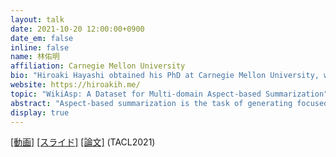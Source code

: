 ```yaml
---
layout: talk
date: 2021-10-20 12:00:00+0900
date_em: false
inline: false
name: 林佑明
affiliation: Carnegie Mellon University
bio: "Hiroaki Hayashi obtained his PhD at Carnegie Mellon University, where he was advised by Graham Neubig. His research includes natural language generation, particularly on text summarization and related tasks."
website: https://hiroakih.me/
topic: "WikiAsp: A Dataset for Multi-domain Aspect-based Summarization"
abstract: "Aspect-based summarization is the task of generating focused summaries based on specific points of interest. Such summaries aid efficient analysis of text, such as quickly understanding reviews or opinions from different angles. However, due to large differences in the type of aspects for different domains (e.g., sentiment, product features), the development of previous models has tended to be domain-specific. In this paper, we propose WikiAsp, a large-scale dataset for multi-domain aspect-based summarization that attempts to spur research in the direction of open-domain aspect-based summarization. Specifically, we build the dataset using Wikipedia articles from 20 different domains, using the section titles and boundaries of each article as a proxy for aspect annotation. We propose several straightforward baseline models for this task and conduct experiments on the dataset. Results highlight key challenges that existing summarization models face in this setting, such as proper pronoun handling of quoted sources and consistent explanation of time-sensitive events."
display: true
---
```

[[動画]](https://youtu.be/3PIJotX6i_w) [[スライド]](https://www.slideshare.net/HiroakiHayashi4/wikiasp-a-dataset-for-multidomain-aspectbased-summarization) [[論文]](https://arxiv.org/abs/2011.07832) (TACL2021)
